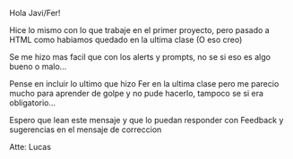 Hola Javi/Fer!

Hice lo mismo con lo que trabaje en el primer proyecto, pero pasado a HTML como habiamos quedado en la ultima clase (O eso creo)

Se me hizo mas facil que con los alerts y prompts, no se si eso es algo bueno o malo...

Pense en incluir lo ultimo que hizo Fer en la ultima clase pero me parecio mucho para aprender de golpe y no pude hacerlo, tampoco se si era obligatorio...

Espero que lean este mensaje y que lo puedan responder con Feedback y sugerencias en el mensaje de correccion

Atte: Lucas

